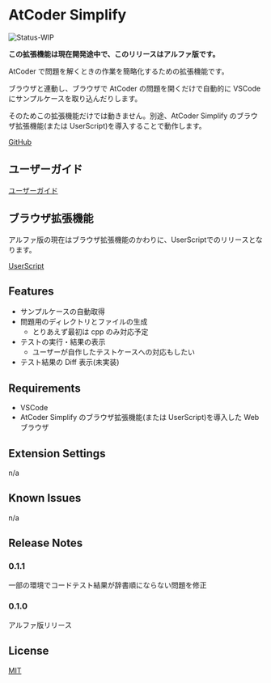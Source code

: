 # AtCoder Simplify

![Status-WIP](https://img.shields.io/badge/Status-WIP-orange)

**この拡張機能は現在開発途中で、このリリースはアルファ版です。**

AtCoder で問題を解くときの作業を簡略化するための拡張機能です。

ブラウザと連動し、ブラウザで AtCoder の問題を開くだけで自動的に VSCode にサンプルケースを取り込んだりします。

そのためこの拡張機能だけでは動きません。別途、AtCoder Simplify のブラウザ拡張機能(または UserScript)を導入することで動作します。

[GitHub](https://github.com/tars0x9752/atcoder-simplify)

## ユーザーガイド

[ユーザーガイド](https://github.com/tars0x9752/atcoder-simplify/wiki/%E3%83%A6%E3%83%BC%E3%82%B6%E3%83%BC%E3%82%AC%E3%82%A4%E3%83%89)

## ブラウザ拡張機能

アルファ版の現在はブラウザ拡張機能のかわりに、UserScriptでのリリースとなります。

[UserScript](https://greasyfork.org/ja/scripts/403319-atcoder-simplify)

## Features

- サンプルケースの自動取得
- 問題用のディレクトリとファイルの生成
  - とりあえず最初は cpp のみ対応予定
- テストの実行・結果の表示
  - ユーザーが自作したテストケースへの対応もしたい
- テスト結果の Diff 表示(未実装)

## Requirements

- VSCode
- AtCoder Simplify のブラウザ拡張機能(または UserScript)を導入した Web ブラウザ

## Extension Settings

n/a

## Known Issues

n/a

## Release Notes

### 0.1.1

一部の環境でコードテスト結果が辞書順にならない問題を修正

### 0.1.0

アルファ版リリース

## License

[MIT](LICENSE)
